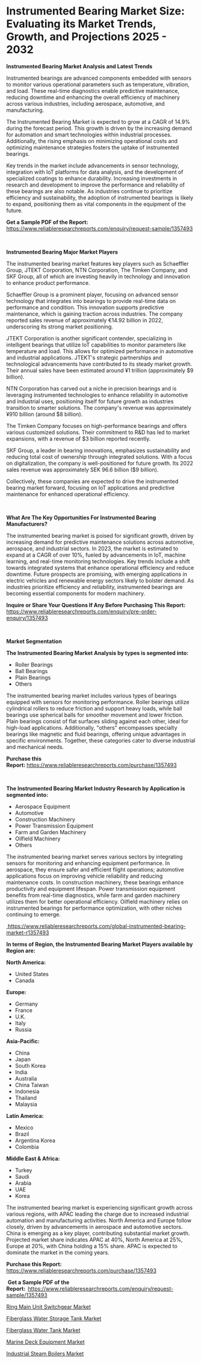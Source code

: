 <p><h1>Instrumented Bearing Market Size: Evaluating its Market Trends, Growth, and Projections 2025 - 2032</h1></p><p><strong>Instrumented Bearing Market Analysis and Latest Trends</strong></p>
<p><p>Instrumented bearings are advanced components embedded with sensors to monitor various operational parameters such as temperature, vibration, and load. These real-time diagnostics enable predictive maintenance, reducing downtime and enhancing the overall efficiency of machinery across various industries, including aerospace, automotive, and manufacturing.</p><p>The Instrumented Bearing Market is expected to grow at a CAGR of 14.9% during the forecast period. This growth is driven by the increasing demand for automation and smart technologies within industrial processes. Additionally, the rising emphasis on minimizing operational costs and optimizing maintenance strategies fosters the uptake of instrumented bearings.</p><p>Key trends in the market include advancements in sensor technology, integration with IoT platforms for data analysis, and the development of specialized coatings to enhance durability. Increasing investments in research and development to improve the performance and reliability of these bearings are also notable. As industries continue to prioritize efficiency and sustainability, the adoption of instrumented bearings is likely to expand, positioning them as vital components in the equipment of the future.</p></p>
<p><strong>Get a Sample PDF of the Report:&nbsp;</strong> <a href="https://www.reliableresearchreports.com/enquiry/request-sample/1357493?utm_campaign=11&utm_medium=2&utm_source=Github&utm_content=ia&utm_term=11042025&utm_id=instrumented-bearing">https://www.reliableresearchreports.com/enquiry/request-sample/1357493</a></p>
<p>&nbsp;</p>
<p><strong>Instrumented Bearing Major Market Players</strong></p>
<p><p>The instrumented bearing market features key players such as Schaeffler Group, JTEKT Corporation, NTN Corporation, The Timken Company, and SKF Group, all of which are investing heavily in technology and innovation to enhance product performance.</p><p>Schaeffler Group is a prominent player, focusing on advanced sensor technology that integrates into bearings to provide real-time data on performance and condition. This innovation supports predictive maintenance, which is gaining traction across industries. The company reported sales revenue of approximately €14.92 billion in 2022, underscoring its strong market positioning.</p><p>JTEKT Corporation is another significant contender, specializing in intelligent bearings that utilize IoT capabilities to monitor parameters like temperature and load. This allows for optimized performance in automotive and industrial applications. JTEKT's strategic partnerships and technological advancements have contributed to its steady market growth. Their annual sales have been estimated around ¥1 trillion (approximately $9 billion).</p><p>NTN Corporation has carved out a niche in precision bearings and is leveraging instrumented technologies to enhance reliability in automotive and industrial uses, positioning itself for future growth as industries transition to smarter solutions. The company's revenue was approximately ¥910 billion (around $8 billion).</p><p>The Timken Company focuses on high-performance bearings and offers various customized solutions. Their commitment to R&D has led to market expansions, with a revenue of $3 billion reported recently.</p><p>SKF Group, a leader in bearing innovations, emphasizes sustainability and reducing total cost of ownership through integrated solutions. With a focus on digitalization, the company is well-positioned for future growth. Its 2022 sales revenue was approximately SEK 96.6 billion ($9 billion). </p><p>Collectively, these companies are expected to drive the instrumented bearing market forward, focusing on IoT applications and predictive maintenance for enhanced operational efficiency.</p></p>
<p>&nbsp;</p>
<p><strong>What Are The Key Opportunities For Instrumented Bearing Manufacturers?</strong></p>
<p><p>The instrumented bearing market is poised for significant growth, driven by increasing demand for predictive maintenance solutions across automotive, aerospace, and industrial sectors. In 2023, the market is estimated to expand at a CAGR of over 10%, fueled by advancements in IoT, machine learning, and real-time monitoring technologies. Key trends include a shift towards integrated systems that enhance operational efficiency and reduce downtime. Future prospects are promising, with emerging applications in electric vehicles and renewable energy sectors likely to bolster demand. As industries prioritize efficiency and reliability, instrumented bearings are becoming essential components for modern machinery.</p></p>
<p><strong>Inquire or Share Your Questions If Any Before Purchasing This Report:</strong> <a href="https://www.reliableresearchreports.com/enquiry/pre-order-enquiry/1357493?utm_campaign=11&utm_medium=2&utm_source=Github&utm_content=ia&utm_term=11042025&utm_id=instrumented-bearing">https://www.reliableresearchreports.com/enquiry/pre-order-enquiry/1357493</a></p>
<p>&nbsp;</p>
<p><strong>Market Segmentation</strong></p>
<p><strong>The Instrumented Bearing Market Analysis by types is segmented into:</strong></p>
<p><ul><li>Roller Bearings</li><li>Ball Bearings</li><li>Plain Bearings</li><li>Others</li></ul></p>
<p><p>The instrumented bearing market includes various types of bearings equipped with sensors for monitoring performance. Roller bearings utilize cylindrical rollers to reduce friction and support heavy loads, while ball bearings use spherical balls for smoother movement and lower friction. Plain bearings consist of flat surfaces sliding against each other, ideal for high-load applications. Additionally, "others" encompasses specialty bearings like magnetic and fluid bearings, offering unique advantages in specific environments. Together, these categories cater to diverse industrial and mechanical needs.</p></p>
<p><strong>Purchase this Report:&nbsp;</strong><a href="https://www.reliableresearchreports.com/purchase/1357493?utm_campaign=11&utm_medium=2&utm_source=Github&utm_content=ia&utm_term=11042025&utm_id=instrumented-bearing">https://www.reliableresearchreports.com/purchase/1357493</a></p>
<p>&nbsp;</p>
<p><strong>The Instrumented Bearing Market Industry Research by Application is segmented into:</strong></p>
<p><ul><li>Aerospace Equipment</li><li>Automotive</li><li>Construction Machinery</li><li>Power Transmission Equipment</li><li>Farm and Garden Machinery</li><li>Oilfield Machinery</li><li>Others</li></ul></p>
<p><p>The instrumented bearing market serves various sectors by integrating sensors for monitoring and enhancing equipment performance. In aerospace, they ensure safer and efficient flight operations; automotive applications focus on improving vehicle reliability and reducing maintenance costs. In construction machinery, these bearings enhance productivity and equipment lifespan. Power transmission equipment benefits from real-time diagnostics, while farm and garden machinery utilizes them for better operational efficiency. Oilfield machinery relies on instrumented bearings for performance optimization, with other niches continuing to emerge.</p></p>
<p><a href="https://www.reliableresearchreports.com/global-instrumented-bearing-market-r1357493?utm_campaign=11&utm_medium=2&utm_source=Github&utm_content=ia&utm_term=11042025&utm_id=instrumented-bearing">&nbsp;https://www.reliableresearchreports.com/global-instrumented-bearing-market-r1357493</a></p>
<p><strong>In terms of Region, the Instrumented Bearing Market Players available by Region are:</strong></p>
<p>
    <p> <strong> North America: </strong>
        <ul>
            <li>United States</li>
            <li>Canada</li>
        </ul>
        </p> 
    <p> <strong> Europe: </strong>
        <ul>
            <li>Germany</li>
            <li>France</li>
            <li>U.K.</li>
            <li>Italy</li>
            <li>Russia</li>
        </ul>
        </p> 
    <p> <strong> Asia-Pacific: </strong>
        <ul>
            <li>China</li>
            <li>Japan</li>
            <li>South Korea</li>
            <li>India</li>
            <li>Australia</li>
            <li>China Taiwan</li>
            <li>Indonesia</li>
            <li>Thailand</li>
            <li>Malaysia</li>
        </ul>
        </p> 
    <p> <strong> Latin America: </strong>
        <ul>
            <li>Mexico</li>
            <li>Brazil</li>
            <li>Argentina Korea</li>
            <li>Colombia</li>
        </ul>
        </p> 
    <p> <strong> Middle East & Africa: </strong>
        <ul>
            <li>Turkey</li>
            <li>Saudi</li>
            <li>Arabia</li>
            <li>UAE</li>
            <li>Korea</li>
        </ul>
    </p>
    </p>
<p><p>The instrumented bearing market is experiencing significant growth across various regions, with APAC leading the charge due to increased industrial automation and manufacturing activities. North America and Europe follow closely, driven by advancements in aerospace and automotive sectors. China is emerging as a key player, contributing substantial market growth. Projected market share indicates APAC at 40%, North America at 25%, Europe at 20%, with China holding a 15% share. APAC is expected to dominate the market in the coming years.</p></p>
<p><strong>Purchase this Report: </strong><a href="https://www.reliableresearchreports.com/purchase/1357493?utm_campaign=11&utm_medium=2&utm_source=Github&utm_content=ia&utm_term=11042025&utm_id=instrumented-bearing">https://www.reliableresearchreports.com/purchase/1357493</a></p>
<p>&nbsp;<strong>Get a Sample PDF of the Report:&nbsp;&nbsp;</strong><a href="https://www.reliableresearchreports.com/enquiry/request-sample/1357493?utm_campaign=11&utm_medium=2&utm_source=Github&utm_content=ia&utm_term=11042025&utm_id=instrumented-bearing">https://www.reliableresearchreports.com/enquiry/request-sample/1357493</a></p>
<p><strong></strong></p>
<p><p><a href="https://github.com/bedelibekwe58/Market-Research-Report-List-1/blob/main/ring-main-unit-switchgear-market.md?utm_campaign=11&utm_medium=2&utm_source=Github&utm_content=ia&utm_term=11042025&utm_id=instrumented-bearing">Ring Main Unit Switchgear Market</a></p><p><a href="https://github.com/dushornerfe/Market-Research-Report-List-1/blob/main/fiberglass-water-storage-tank-market.md?utm_campaign=11&utm_medium=2&utm_source=Github&utm_content=ia&utm_term=11042025&utm_id=instrumented-bearing">Fiberglass Water Storage Tank Market</a></p><p><a href="https://github.com/akermigarib/Market-Research-Report-List-1/blob/main/fiberglass-water-tank-market.md?utm_campaign=11&utm_medium=2&utm_source=Github&utm_content=ia&utm_term=11042025&utm_id=instrumented-bearing">Fiberglass Water Tank Market</a></p><p><a href="https://github.com/huelarnzeba29/Market-Research-Report-List-1/blob/main/marine-deck-equipment-market.md?utm_campaign=11&utm_medium=2&utm_source=Github&utm_content=ia&utm_term=11042025&utm_id=instrumented-bearing">Marine Deck Equipment Market</a></p><p><a href="https://github.com/lourdesmai100/Market-Research-Report-List-1/blob/main/industrial-steam-boilers-market.md?utm_campaign=11&utm_medium=2&utm_source=Github&utm_content=ia&utm_term=11042025&utm_id=instrumented-bearing">Industrial Steam Boilers Market</a></p></p>